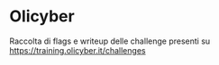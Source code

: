 # Olicyber
Raccolta di flags e writeup delle challenge presenti su https://training.olicyber.it/challenges
